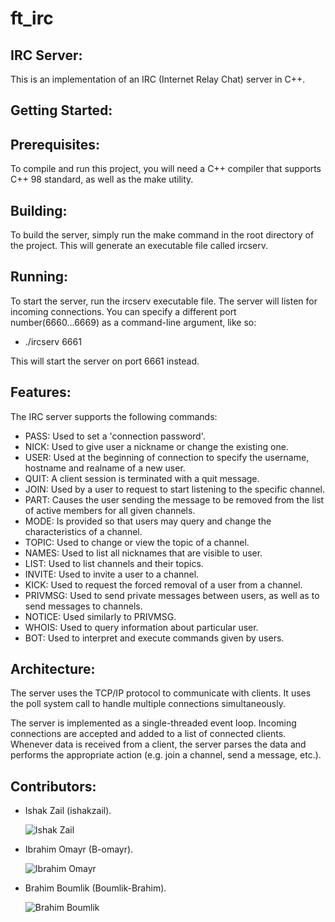 # ft_irc

## IRC Server:

This is an implementation of an IRC (Internet Relay Chat) server in C++.

## Getting Started:

## Prerequisites:
To compile and run this project, you will need a C++ compiler that supports C++ 98 standard, as well as the make utility.

## Building:
To build the server, simply run the make command in the root directory of the project. This will generate an executable file called ircserv.

## Running:
To start the server, run the ircserv executable file. The server will listen for incoming connections. You can specify a different port number(6660...6669) as a command-line argument, like so:
- ./ircserv 6661

This will start the server on port 6661 instead.

## Features:
The IRC server supports the following commands:

- PASS: Used to set a 'connection password'.
- NICK: Used to give user a nickname or change the existing one.
- USER: Used at the beginning of connection to specify the username, hostname and realname of a new user.
- QUIT: A client session is terminated with a quit message.
- JOIN: Used by a user to request to start listening to the specific channel.
- PART: Causes the user sending the message to be removed from the list of active members for all given channels.
- MODE: Is provided so that users may query and change the characteristics of a channel.
- TOPIC: Used to change or view the topic of a channel.
- NAMES: Used to list all nicknames that are visible to user.
- LIST: Used to list channels and their topics.
- INVITE: Used to invite a user to a channel.
- KICK: Used to request the forced removal of a user from a channel.
- PRIVMSG: Used to send private messages between users, as well as to send messages to channels.
- NOTICE: Used similarly to PRIVMSG.
- WHOIS: Used to query information about particular user.
- BOT: Used to interpret and execute commands given by users.

## Architecture:
The server uses the TCP/IP protocol to communicate with clients. It uses the poll system call to handle multiple connections simultaneously.

The server is implemented as a single-threaded event loop. Incoming connections are accepted and added to a list of connected clients. Whenever data is received from a client, the server parses the data and performs the appropriate action (e.g. join a channel, send a message, etc.).

## Contributors:

- Ishak Zail (ishakzail).

    ![Ishak Zail](https://github.com/ishakzail)
- Ibrahim Omayr (B-omayr).

    ![Ibrahim Omayr](https://github.com/B-omayr)
- Brahim Boumlik (Boumlik-Brahim).

    ![Brahim Boumlik](https://github.com/Boumlik-Brahim)